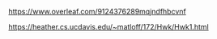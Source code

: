 https://www.overleaf.com/9124376289mqjndfhbcvnf
 
https://heather.cs.ucdavis.edu/~matloff/172/Hwk/Hwk1.html
